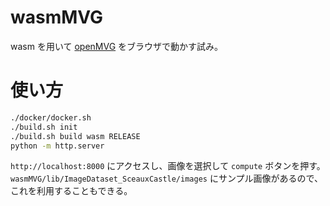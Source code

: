 # wasmMVG

wasm を用いて [openMVG](https://github.com/openMVG/openMVG) をブラウザで動かす試み。

# 使い方

```bash
./docker/docker.sh
./build.sh init
./build.sh build wasm RELEASE
python -m http.server
```

`http://localhost:8000` にアクセスし、画像を選択して `compute` ボタンを押す。
`wasmMVG/lib/ImageDataset_SceauxCastle/images` にサンプル画像があるので、これを利用することもできる。

